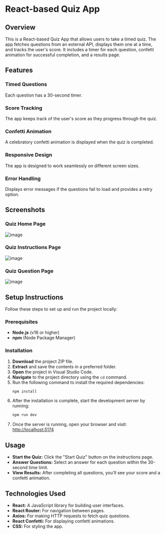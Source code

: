 # React-based Quiz App

## Overview
This is a React-based Quiz App that allows users to take a timed quiz. The app fetches questions from an external API, displays them one at a time, and tracks the user's score. It includes a timer for each question, confetti animation for successful completion, and a results page.

## Features

### Timed Questions
Each question has a 30-second timer.  

### Score Tracking
The app keeps track of the user's score as they progress through the quiz.  

### Confetti Animation
A celebratory confetti animation is displayed when the quiz is completed.  

### Responsive Design
The app is designed to work seamlessly on different screen sizes.  

### Error Handling
Displays error messages if the questions fail to load and provides a retry option.  

## Screenshots

### Quiz Home Page
![image](https://github.com/user-attachments/assets/8f098136-2e82-4de4-9f10-da2ba00598ce)

### Quiz Instructions Page
![image](https://github.com/user-attachments/assets/1ba46f8f-be79-4178-aef2-23f7291eedb4)

### Quiz Question Page
![image](https://github.com/user-attachments/assets/2a11b260-f26a-4d54-8b83-a5bb04cfbdb7)

## Setup Instructions

Follow these steps to set up and run the project locally:

### Prerequisites
- **Node.js** (v16 or higher)  
- **npm** (Node Package Manager)  

### Installation

1. **Download** the project ZIP file.  
2. **Extract** and save the contents in a preferred folder.  
3. **Open** the project in Visual Studio Code.  
4. **Navigate** to the project directory using the `cd` command.  
5. Run the following command to install the required dependencies:  
   ```bash
   npm install
   ```  
6. After the installation is complete, start the development server by running:  
   ```bash
   npm run dev
   ```  
7. Once the server is running, open your browser and visit:  
   [http://localhost:5174](http://localhost:5174)  

## Usage

- **Start the Quiz:** Click the "Start Quiz" button on the instructions page.  
- **Answer Questions:** Select an answer for each question within the 30-second time limit.  
- **View Results:** After completing all questions, you'll see your score and a confetti animation.  

## Technologies Used

- **React:** A JavaScript library for building user interfaces.  
- **React Router:** For navigation between pages.  
- **Axios:** For making HTTP requests to fetch quiz questions.  
- **React Confetti:** For displaying confetti animations.  
- **CSS:** For styling the app.  

